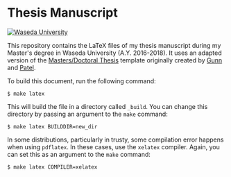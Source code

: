 # Thesis Manuscript

[![Waseda University](https://img.shields.io/badge/research-Waseda_University-brightgreen.svg)](http://www.waseda.jp/sem-hflab/nclab/)

This repository contains the LaTeX files of my thesis manuscript during my
Master's degree in Waseda University (A.Y. 2016-2018). It uses an adapted version of the [Masters/Doctoral Thesis](https://www.latextemplates.com/template/masters-doctoral-thesis) template originally created by [Gunn](http://users.ecs.soton.ac.uk/srg/softwaretools/document/templates/) and [Patel](www.sunilpatel.co.uk/thesis-template/).

To build this document, run the following command:

```shell
$ make latex
```
This will build the file in a directory called `_build`. You can change this directory by passing an argument to
the `make` command:

```shell
$ make latex BUILDDIR=new_dir
```
In some distributions, particularly in trusty, some compilation error happens when using `pdflatex`. In these cases,
use the `xelatex` compiler. Again, you can set this as an argument to the `make` command:

```shell
$ make latex COMPILER=xelatex
```

